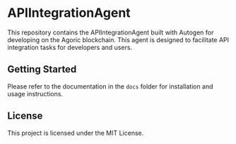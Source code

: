 
# APIIntegrationAgent
This repository contains the APIIntegrationAgent built with Autogen for developing on the Agoric blockchain. This agent is designed to facilitate API integration tasks for developers and users.

## Getting Started
Please refer to the documentation in the `docs` folder for installation and usage instructions.

## License
This project is licensed under the MIT License.
